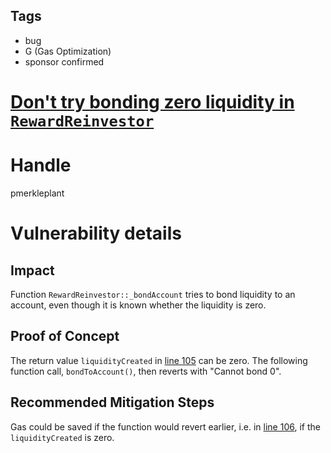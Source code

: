 ## Tags

- bug
- G (Gas Optimization)
- sponsor confirmed

# [Don't try bonding zero liquidity in `RewardReinvestor`](https://github.com/code-423n4/2021-11-malt-findings/issues/101) 

# Handle

pmerkleplant


# Vulnerability details

## Impact

Function `RewardReinvestor::_bondAccount` tries to bond liquidity to an account,
even though it is known whether the liquidity is zero.

## Proof of Concept

The return value `liquidityCreated` in [line 105](https://github.com/code-423n4/2021-11-malt/blob/main/src/contracts/RewardReinvestor.sol#L105) can be zero.
The following function call, `bondToAccount()`, then reverts with "Cannot bond 0".

## Recommended Mitigation Steps

Gas could be saved if the function would revert earlier, i.e. in [line 106](https://github.com/code-423n4/2021-11-malt/blob/main/src/contracts/RewardReinvestor.sol#L106),
if the `liquidityCreated` is zero.

